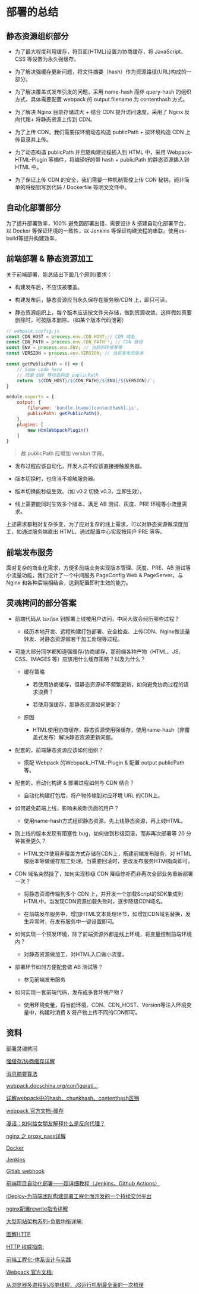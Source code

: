# 部署的总结

## 静态资源组织部分

- 为了最大程度利用缓存，将页面(HTML)设置为协商缓存，将 JavaScript、CSS 等设置为永久强缓存。

- 为了解决强缓存更新问题，将文件摘要（hash）作为资源路径(URL)构成的一部分。

- 为了解决覆盖式发布引发的问题，采用 name-hash 而非 query-hash 的组织方式，具体需要配置 webpack 的 output.filename 为 contenthash 方式。

- 为了解决 Nginx 目录存储过大 + 结合 CDN 提升访问速度，采用了 Nginx 反向代理+ 将静态资源上传到 CDN。

- 为了上传 CDN，我们需要按环境动态构造 publicPath + 按环境构造 CDN 上传目录并上传。

- 为了动态构造 publicPath 并且随构建过程插入到 HTML 中，采用 Webpack-HTML-Plugin 等插件，将编译好的带 hash + publicPath 的静态资源插入到 HTML 中。

- 为了保证上传 CDN 的安全，我们需要一种机制管控上传 CDN 秘钥，而非简单的将秘钥写到代码 / Dockerfile 等明文文件中。

## 自动化部署部分

为了提升部署效率，100% 避免因部署出错，需要设计 & 搭建自动化部署平台，以 Docker 等保证环境的一致性，以 Jenkins 等保证构建流程的串联。使用es-build等提升构建效率。

## 前端部署 & 静态资源加工

关于前端部署，能总结出下面几个原则/要求：

- 构建发布后，不应该被覆盖。

- 构建发布后，静态资源应当永久保存在服务器/CDN 上，即只可读。

- 静态资源组织上，每个版本应该按文件夹存储，做到资源收敛。这样假如真要删除时，可按版本删除。（如某个版本代码泄密）

```js
// webpack.config.js
const CDN_HOST = process.env.CDN_HOST;// CDN 域名
const CDN_PATH = process.env.CDN_PATH''; // CDN 路径
const ENV = process.env.ENV; // 当前的环境等等
const VERSION = process.env.VERSION; // 当前发布的版本

const getPublicPath = () => {
    // Some code here
    // 依据 ENV 等动态构造 publicPath
    return `${CDN_HOST}/${CDN_PATH}/${ENV}/${VERSION}/`;
}

module.exports = {
    output: {
        filename: 'bundle.[name][contenthash].js',
        publicPath: getPublicPath(),
    },
    plugins: [
        new HtmlWebpackPlugin()
    ]
}
```

> 故 publicPath 应增加 version 字段。



- 发布过程应该自动化，开发人员不应该直接接触服务器。

- 版本切换时，也应当不接触服务器。

- 版本切换能秒级生效。（如 v0.2 切换 v0.3，立即生效）。

- 线上需要能同时生效多个版本，满足 AB 测试、灰度、PRE 环境等小流量需求。

上述需求都相对复杂多变，为了应对复杂的线上需求，可以对静态资源做深度加工，如通过服务端直出 HTML、通过配置中心实现按用户 PRE 等等。

## 前端发布服务

面对复杂的商业化需求，方便多前端业务实现版本管理、灰度、PRE、AB 测试等小流量功能，我们设计了一个中间服务 PageConfig Web & PageServer，与 Nginx 和各种后端相结合，达到配置即时生效的能力。





## 灵魂拷问的部分答案

- 前端代码从 tsx/jsx 到部署上线被用户访问，中间大致会经历哪些过程？
  
  - 经历本地开发、远程构建打包部署、安全检查、上传CDN、Nginx做流量转发、对静态资源做若干加工处理等过程。

- 可能大部分同学都知道强缓存/协商缓存，那前端各种产物（HTML、JS、CSS、IMAGES 等）应该用什么缓存策略？以及为什么？
  
  - 缓存策略
    
    - 若使用协商缓存，但静态资源却不频繁更新，如何避免协商过程的请求浪费？
    
    - 若使用强缓存，那静态资源如何更新？
  
  - 原因
    
    - HTML使用协商缓存，静态资源使用强缓存，使用name-hash（非覆盖式发布）解决静态资源更新问题。

- 配套的，前端静态资源应该如何组织？
  
  - 搭配 Webpack 的Webpack_HTML-Plugin & 配置 output publicPath等。

- 配套的，自动化构建 & 部署过程如何与 CDN 结合？
  
  - 自动化构建打包后，将产物传输到对应环境 URL 的CDN上。

- 如何避免前端上线，影响未刷新页面的用户？
  
  - 使用name-hash方式组织静态资源，先上线静态资源，再上线HTML。

- 刚上线的版本发现有阻塞性 bug，如何做到秒级回滚，而非再次部署等 20 分钟甚至更久？
  
  - HTML文件使用非覆盖方式存储在CDN上，搭建前端发布服务，对 HTML 按版本等做缓存加工处理。当需要回滚时，更改发布服务HTMl指向即可。

- CDN 域名突然挂了，如何实现秒级 CDN 降级修补而非再次全部业务重新部署一次？
  
  -  将静态资源传输到多个 CDN 上，并开发一个加载Script的SDK集成到HTML中。当发现CDN资源加载失败时，逐步降级CDN域名。
  
  - 在前端发布服务中，增加HTML文本处理环节，如增加CDN域名替换，发生异常时，在发布服务中一键设置即可。

- 如何实现一个预发环境，除了前端资源外都是线上环境，将变量控制前端环境内？
  
  - 对静态资源做加工，对HTML入口做小流量。

- 部署环节如何方便配套做 AB 测试等？
  
  - 参见前端发布服务

- 如何实现一套前端代码，发布成多套环境产物？
  
  - 使用环境变量，将当前环境、CDN、CDN_HOST、Version等注入环境变量中，构建时消费 & 将产物上传不同的CDN即可。







## 资料

[部署灵魂拷问](https://mp.weixin.qq.com/s/3J5daDIfeH6Ezy0kTJwXxQ)

[强缓存/协商缓存详解](https://juejin.cn/post/6844903838768431118)

[消息摘要算法](https://www.baike.com/wikiid/1412805162344902915?search_id=3k1jee3i202000&prd=search_sug&view_id=2p9w1v50ati000)

[webpack.docschina.org/configurati…](https://webpack.docschina.org/configuration/output/#outputpublicpath)

[详解webpack中的hash、chunkhash、contenthash区别](https://www.cnblogs.com/ajaemp/p/12915452.html)

[webpack 官方文档-缓存](https://webpack.docschina.org/guides/caching/)

[漫话：如何给女朋友解释什么是反向代理？](https://juejin.cn/post/6844903782556368910)

[nginx 之 proxy_pass详解](https://www.jianshu.com/p/b010c9302cd0)

[Docker](http://www.ruanyifeng.com/blog/2018/02/docker-tutorial.html)

[Jenkins](https://cloud.tencent.com/developer/article/1504850)

[Gitlab webhook](https://segmentfault.com/a/1190000015437514)

[前端项目自动化部署——超详细教程（Jenkins、Github Actions）](https://blog.csdn.net/weixin_49592546/article/details/109352249)

[iDeploy-为前端团队构建部署工程化而开发的一个持续交付平台](https://github.com/wdfe/ideploy)

[nginx配置rewrite指令详解](https://leokongwq.github.io/2016/11/23/nginx-rewrite.html)

[大型网站架构系列-负载均衡详解:](https://www.jianshu.com/p/215b5575107c)

[图解HTTP](https://book.douban.com/subject/25863515/)

[HTTP 权威指南:](https://book.douban.com/subject/10746113/)

[前端工程化-体系设计与实践](https://book.douban.com/subject/27605366/)

[Webpack 官方文档:](https://webpack.docschina.org/guides/)

[从浏览器多进程到JS单线程，JS运行机制最全面的一次梳理](https://segmentfault.com/a/1190000012925872)


